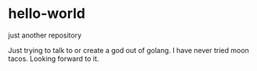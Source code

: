 # hello-world
just another repository

Just trying to talk to or create a god out of golang.
I have never tried moon tacos. Looking forward to it.
